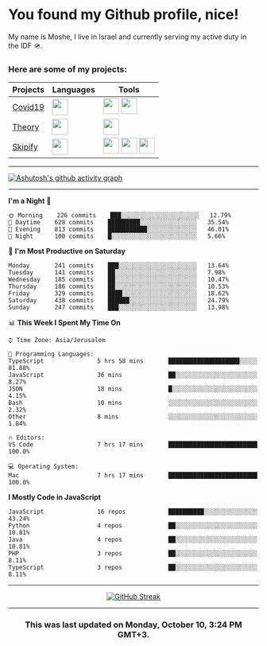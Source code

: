 <h1>You found my Github profile, nice!</h1>
<p>
    My name is Moshe, I live in Israel and currently serving my active duty in the IDF 🪖.
</p>

<h3>Here are some of my projects:</h3>

| Projects                                          | Languages                                                                                   | Tools                                                                                                                                                                                                                                                                       |
| ------------------------------------------------- | ------------------------------------------------------------------------------------------- | --------------------------------------------------------------------------------------------------------------------------------------------------------------------------------------------------------------------------------------------------------------------------- |
| [Covid19](https://github.com/jewishmoses/covid19) | <img height="32" width="32" src="https://unpkg.com/simple-icons@v6/icons/php.svg" />        | <img height="32" width="32" src="https://unpkg.com/simple-icons@v6/icons/laravel.svg" /> <img height="32" width="32" src="https://unpkg.com/simple-icons@v6/icons/livewire.svg" />                                                                                          |
| [Theory](https://github.com/jewishmoses/theory)   | <img height="32" width="32" src="https://unpkg.com/simple-icons@v6/icons/python.svg" />     | <img height="32" width="32" src="https://unpkg.com/simple-icons@v6/icons/django.svg" />                                                                                                                                                                                     |
| [Skipify](https://github.com/jewishmoses/skipify) | <img height="32" width="32" src="https://unpkg.com/simple-icons@v6/icons/javascript.svg" /> | <img height="32" width="32" src="https://unpkg.com/simple-icons@v6/icons/sqlite.svg" /> <img height="32" width="32" src="https://unpkg.com/simple-icons@v6/icons/sequelize.svg" /> <img height="32" width="32" src="https://unpkg.com/simple-icons@v6/icons/express.svg" /> |

<hr />

[![Ashutosh's github activity graph](https://activity-graph.herokuapp.com/graph?username=jewishmoses&theme=github&bg_color=fff&line=216e39&color=000&point=000)](https://github.com/jewishmoses/github-readme-activity-graph)

<hr />

<!--START_SECTION:waka-->
**I'm a Night 🦉** 

```text
🌞 Morning    226 commits    ███░░░░░░░░░░░░░░░░░░░░░░   12.79% 
🌆 Daytime    628 commits    █████████░░░░░░░░░░░░░░░░   35.54% 
🌃 Evening    813 commits    ███████████░░░░░░░░░░░░░░   46.01% 
🌙 Night      100 commits    █░░░░░░░░░░░░░░░░░░░░░░░░   5.66%

```
📅 **I'm Most Productive on Saturday** 

```text
Monday       241 commits    ███░░░░░░░░░░░░░░░░░░░░░░   13.64% 
Tuesday      141 commits    ██░░░░░░░░░░░░░░░░░░░░░░░   7.98% 
Wednesday    185 commits    ██░░░░░░░░░░░░░░░░░░░░░░░   10.47% 
Thursday     186 commits    ██░░░░░░░░░░░░░░░░░░░░░░░   10.53% 
Friday       329 commits    ████░░░░░░░░░░░░░░░░░░░░░   18.62% 
Saturday     438 commits    ██████░░░░░░░░░░░░░░░░░░░   24.79% 
Sunday       247 commits    ███░░░░░░░░░░░░░░░░░░░░░░   13.98%

```


📊 **This Week I Spent My Time On** 

```text
⌚︎ Time Zone: Asia/Jerusalem

💬 Programming Languages: 
TypeScript               5 hrs 58 mins       ████████████████████░░░░░   81.88% 
JavaScript               36 mins             ██░░░░░░░░░░░░░░░░░░░░░░░   8.27% 
JSON                     18 mins             █░░░░░░░░░░░░░░░░░░░░░░░░   4.15% 
Bash                     10 mins             ░░░░░░░░░░░░░░░░░░░░░░░░░   2.32% 
Other                    8 mins              ░░░░░░░░░░░░░░░░░░░░░░░░░   1.84%

🔥 Editors: 
VS Code                  7 hrs 17 mins       █████████████████████████   100.0%

💻 Operating System: 
Mac                      7 hrs 17 mins       █████████████████████████   100.0%

```

**I Mostly Code in JavaScript** 

```text
JavaScript               16 repos            ██████████░░░░░░░░░░░░░░░   43.24% 
Python                   4 repos             ██░░░░░░░░░░░░░░░░░░░░░░░   10.81% 
Java                     4 repos             ██░░░░░░░░░░░░░░░░░░░░░░░   10.81% 
PHP                      3 repos             ██░░░░░░░░░░░░░░░░░░░░░░░   8.11% 
TypeScript               3 repos             ██░░░░░░░░░░░░░░░░░░░░░░░   8.11%

```



<!--END_SECTION:waka-->

<hr />

<div align="center">

[![GitHub Streak](https://github-readme-streak-stats.herokuapp.com?user=jewishmoses&date_format=M%20j%5B%2C%20Y%5D)](https://git.io/streak-stats)

</div>

<hr/>

<div align="center">
    <h3>This was last updated on Monday, October 10, 3:24 PM GMT+3.</h3>
</div>
